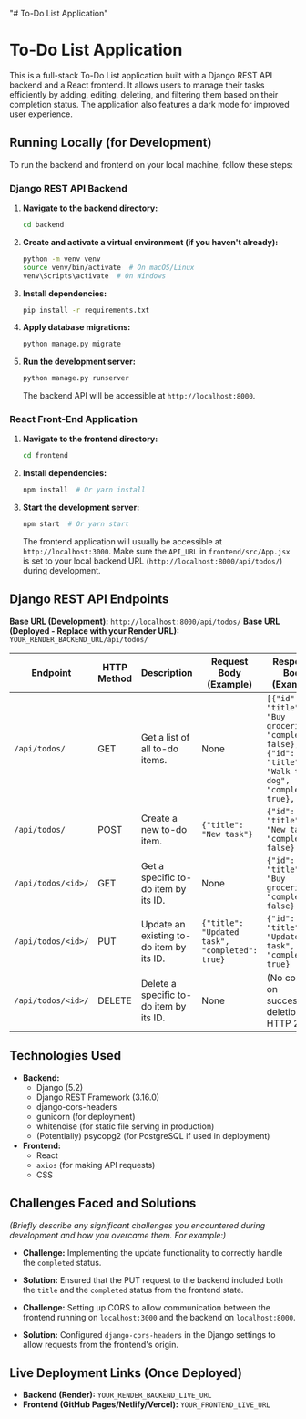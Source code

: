 "# To-Do List Application" 
# To-Do List Application

This is a full-stack To-Do List application built with a Django REST API backend and a React frontend. It allows users to manage their tasks efficiently by adding, editing, deleting, and filtering them based on their completion status. The application also features a dark mode for improved user experience.

## Running Locally (for Development)

To run the backend and frontend on your local machine, follow these steps:

### Django REST API Backend

1.  **Navigate to the backend directory:**
    ```bash
    cd backend
    ```
2.  **Create and activate a virtual environment (if you haven't already):**
    ```bash
    python -m venv venv
    source venv/bin/activate  # On macOS/Linux
    venv\Scripts\activate  # On Windows
    ```
3.  **Install dependencies:**
    ```bash
    pip install -r requirements.txt
    ```
4.  **Apply database migrations:**
    ```bash
    python manage.py migrate
    ```
5.  **Run the development server:**
    ```bash
    python manage.py runserver
    ```
    The backend API will be accessible at `http://localhost:8000`.

### React Front-End Application

1.  **Navigate to the frontend directory:**
    ```bash
    cd frontend
    ```
2.  **Install dependencies:**
    ```bash
    npm install  # Or yarn install
    ```
3.  **Start the development server:**
    ```bash
    npm start  # Or yarn start
    ```
    The frontend application will usually be accessible at `http://localhost:3000`. Make sure the `API_URL` in `frontend/src/App.jsx` is set to your local backend URL (`http://localhost:8000/api/todos/`) during development.

## Django REST API Endpoints

**Base URL (Development):** `http://localhost:8000/api/todos/`
**Base URL (Deployed - Replace with your Render URL):** `YOUR_RENDER_BACKEND_URL/api/todos/`

| Endpoint          | HTTP Method | Description                                      | Request Body (Example)         | Response Body (Example)                                                                                                                               |
| ----------------- | ----------- | ------------------------------------------------ | ------------------------------ | ----------------------------------------------------------------------------------------------------------------------------------------------------- |
| `/api/todos/`     | GET         | Get a list of all to-do items.                   | None                          | `[{"id": 1, "title": "Buy groceries", "completed": false}, {"id": 2, "title": "Walk the dog", "completed": true}, ...]`                             |
| `/api/todos/`     | POST        | Create a new to-do item.                         | `{"title": "New task"}`        | `{"id": 3, "title": "New task", "completed": false}`                                                                                                  |
| `/api/todos/<id>/` | GET         | Get a specific to-do item by its ID.            | None                          | `{"id": 1, "title": "Buy groceries", "completed": false}`                                                                                              |
| `/api/todos/<id>/` | PUT         | Update an existing to-do item by its ID.        | `{"title": "Updated task", "completed": true}` | `{"id": 1, "title": "Updated task", "completed": true}`                                                                                              |
| `/api/todos/<id>/` | DELETE      | Delete a specific to-do item by its ID.         | None                          | (No content on successful deletion - HTTP 204)                                                                                                       |

## Technologies Used

* **Backend:**
    * Django (5.2)
    * Django REST Framework (3.16.0)
    * django-cors-headers
    * gunicorn (for deployment)
    * whitenoise (for static file serving in production)
    * (Potentially) psycopg2 (for PostgreSQL if used in deployment)
* **Frontend:**
    * React
    * `axios` (for making API requests)
    * CSS

## Challenges Faced and Solutions

*(Briefly describe any significant challenges you encountered during development and how you overcame them. For example:)*

* **Challenge:** Implementing the update functionality to correctly handle the `completed` status.
* **Solution:** Ensured that the PUT request to the backend included both the `title` and the `completed` status from the frontend state.

* **Challenge:** Setting up CORS to allow communication between the frontend running on `localhost:3000` and the backend on `localhost:8000`.
* **Solution:** Configured `django-cors-headers` in the Django settings to allow requests from the frontend's origin.

## Live Deployment Links (Once Deployed)

* **Backend (Render):** `YOUR_RENDER_BACKEND_LIVE_URL`
* **Frontend (GitHub Pages/Netlify/Vercel):** `YOUR_FRONTEND_LIVE_URL`